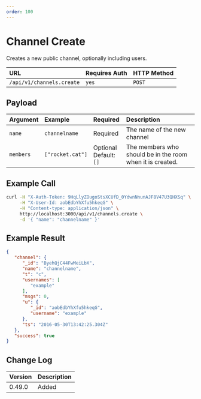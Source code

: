 ```yaml
---
order: 100
---
```


# Channel Create
Creates a new public channel, optionally including users.

| URL | Requires Auth | HTTP Method |
| :--- | :--- | :--- |
| `/api/v1/channels.create` | `yes` | `POST` |

## Payload
| Argument | Example | Required | Description |
| :--- | :--- | :--- | :--- |
| `name` | `channelname` | Required | The name of the new channel |
| `members` | `["rocket.cat"]` | Optional <br> Default: `[]` | The members who should be in the room when it is created. |

## Example Call
```bash
curl -H "X-Auth-Token: 9HqLlyZOugoStsXCUfD_0YdwnNnunAJF8V47U3QHXSq" \
     -H "X-User-Id: aobEdbYhXfu5hkeqG" \
     -H "Content-type: application/json" \
     http://localhost:3000/api/v1/channels.create \
     -d '{ "name": "channelname" }'
```

## Example Result
```json
{
   "channel": {
      "_id": "ByehQjC44FwMeiLbX",
      "name": "channelname",
      "t": "c",
      "usernames": [
         "example"
      ],
      "msgs": 0,
      "u": {
         "_id": "aobEdbYhXfu5hkeqG",
         "username": "example"
      },
      "ts": "2016-05-30T13:42:25.304Z"
   },
   "success": true
}
```

## Change Log
| Version | Description |
| :--- | :--- |
| 0.49.0 | Added |
